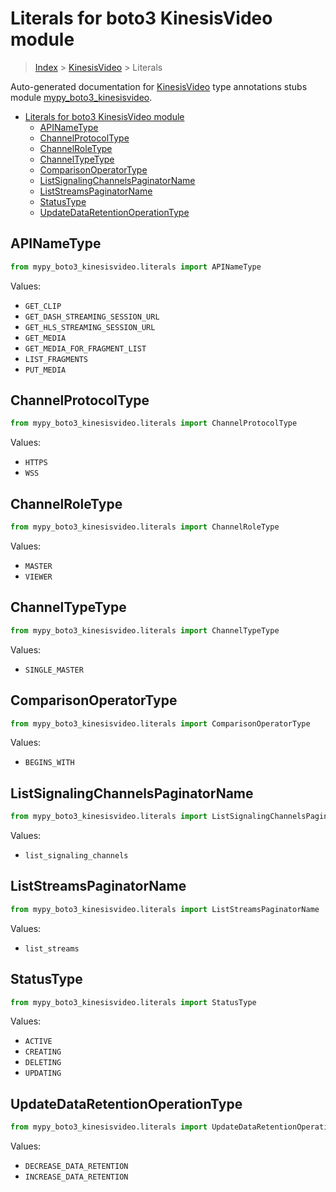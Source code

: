 # Literals for boto3 KinesisVideo module

> [Index](..) > [KinesisVideo](.) > Literals

Auto-generated documentation for
[KinesisVideo](https://boto3.amazonaws.com/v1/documentation/api/1.17.75/reference/services/kinesisvideo.html#KinesisVideo)
type annotations stubs module
[mypy_boto3_kinesisvideo](https://pypi.org/project/mypy-boto3-kinesisvideo/).

- [Literals for boto3 KinesisVideo module](#literals-for-boto3-kinesisvideo-module)
  - [APINameType](#apinametype)
  - [ChannelProtocolType](#channelprotocoltype)
  - [ChannelRoleType](#channelroletype)
  - [ChannelTypeType](#channeltypetype)
  - [ComparisonOperatorType](#comparisonoperatortype)
  - [ListSignalingChannelsPaginatorName](#listsignalingchannelspaginatorname)
  - [ListStreamsPaginatorName](#liststreamspaginatorname)
  - [StatusType](#statustype)
  - [UpdateDataRetentionOperationType](#updatedataretentionoperationtype)

## APINameType

```python
from mypy_boto3_kinesisvideo.literals import APINameType
```

Values:

- `GET_CLIP`
- `GET_DASH_STREAMING_SESSION_URL`
- `GET_HLS_STREAMING_SESSION_URL`
- `GET_MEDIA`
- `GET_MEDIA_FOR_FRAGMENT_LIST`
- `LIST_FRAGMENTS`
- `PUT_MEDIA`

## ChannelProtocolType

```python
from mypy_boto3_kinesisvideo.literals import ChannelProtocolType
```

Values:

- `HTTPS`
- `WSS`

## ChannelRoleType

```python
from mypy_boto3_kinesisvideo.literals import ChannelRoleType
```

Values:

- `MASTER`
- `VIEWER`

## ChannelTypeType

```python
from mypy_boto3_kinesisvideo.literals import ChannelTypeType
```

Values:

- `SINGLE_MASTER`

## ComparisonOperatorType

```python
from mypy_boto3_kinesisvideo.literals import ComparisonOperatorType
```

Values:

- `BEGINS_WITH`

## ListSignalingChannelsPaginatorName

```python
from mypy_boto3_kinesisvideo.literals import ListSignalingChannelsPaginatorName
```

Values:

- `list_signaling_channels`

## ListStreamsPaginatorName

```python
from mypy_boto3_kinesisvideo.literals import ListStreamsPaginatorName
```

Values:

- `list_streams`

## StatusType

```python
from mypy_boto3_kinesisvideo.literals import StatusType
```

Values:

- `ACTIVE`
- `CREATING`
- `DELETING`
- `UPDATING`

## UpdateDataRetentionOperationType

```python
from mypy_boto3_kinesisvideo.literals import UpdateDataRetentionOperationType
```

Values:

- `DECREASE_DATA_RETENTION`
- `INCREASE_DATA_RETENTION`
